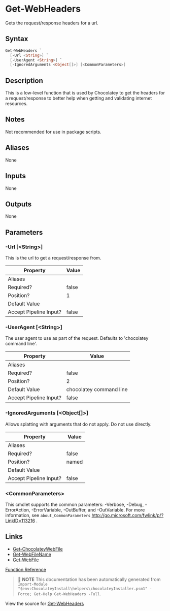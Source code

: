 ﻿---
Order: 160
xref: get-webheaders
Title: Get-WebHeaders
Description: Information on Get-WebHeaders function
RedirectFrom:
  - docs/helpers-get-web-headers
  - docs/helpersgetwebheaders
---

# Get-WebHeaders

<!-- This documentation is automatically generated from https://github.com/chocolatey/choco/blob/master/src/chocolatey.resources/helpers/functions/Get-WebHeaders.ps1 using https://github.com/chocolatey/choco/blob/master/GenerateDocs.ps1. Contributions are welcome at the original location(s). -->

Gets the request/response headers for a url.

## Syntax

~~~powershell
Get-WebHeaders `
  [-Url <String>] `
  [-UserAgent <String>] `
  [-IgnoredArguments <Object[]>] [<CommonParameters>]
~~~

## Description

This is a low-level function that is used by Chocolatey to get the
headers for a request/response to better help when getting and
validating internet resources.

## Notes

Not recommended for use in package scripts.

## Aliases

None

## Inputs

None

## Outputs

None

## Parameters

###  -Url [&lt;String&gt;]
This is the url to get a request/response from.

Property               | Value
---------------------- | -----
Aliases                | 
Required?              | false
Position?              | 1
Default Value          | 
Accept Pipeline Input? | false
 
###  -UserAgent [&lt;String&gt;]
The user agent to use as part of the request. Defaults to 'chocolatey
command line'.

Property               | Value
---------------------- | -----------------------
Aliases                | 
Required?              | false
Position?              | 2
Default Value          | chocolatey command line
Accept Pipeline Input? | false
 
###  -IgnoredArguments [&lt;Object[]&gt;]
Allows splatting with arguments that do not apply. Do not use directly.

Property               | Value
---------------------- | -----
Aliases                | 
Required?              | false
Position?              | named
Default Value          | 
Accept Pipeline Input? | false
 
### &lt;CommonParameters&gt;

This cmdlet supports the common parameters: -Verbose, -Debug, -ErrorAction, -ErrorVariable, -OutBuffer, and -OutVariable. For more information, see `about_CommonParameters` http://go.microsoft.com/fwlink/p/?LinkID=113216 .


## Links

 * [Get-ChocolateyWebFile](xref:get-chocolateywebfile)
 * [Get-WebFileName](xref:get-webfilename)
 * [Get-WebFile](xref:get-webfile)


[Function Reference](xref:powershell-reference)

> :memo: **NOTE** This documentation has been automatically generated from `Import-Module "$env:ChocolateyInstall\helpers\chocolateyInstaller.psm1" -Force; Get-Help Get-WebHeaders -Full`.

View the source for [Get-WebHeaders](https://github.com/chocolatey/choco/blob/master/src/chocolatey.resources/helpers/functions/Get-WebHeaders.ps1)
